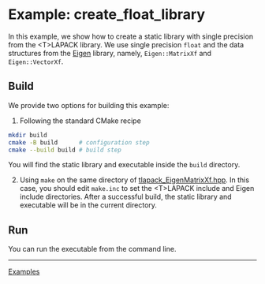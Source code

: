 # Example: create_float_library

In this example, we show how to create a static library with single precision from the \<T\>LAPACK library. We use single precision `float` and the data structures from the [Eigen](https://eigen.tuxfamily.org) library, namely, `Eigen::MatrixXf` and `Eigen::VectorXf`.

## Build

We provide two options for building this example:

1. Following the standard CMake recipe

```sh
mkdir build
cmake -B build      # configuration step
cmake --build build # build step
```

You will find the static library and executable inside the `build` directory.

2. Using `make` on the same directory of [tlapack_EigenMatrixXf.hpp](tlapack_EigenMatrixXf.hpp). In this case, you should edit `make.inc` to set the \<T\>LAPACK include and Eigen include directories. After a successful build, the static library and executable will be in the current directory.

## Run

You can run the executable from the command line.

---

[Examples](../README.md#create_float_library)